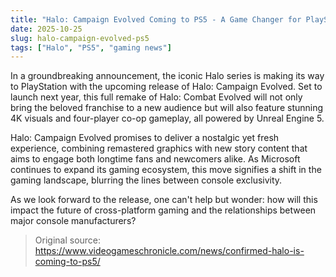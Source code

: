```yaml
---
title: "Halo: Campaign Evolved Coming to PS5 - A Game Changer for PlayStation Gamers"
date: 2025-10-25
slug: halo-campaign-evolved-ps5
tags: ["Halo", "PS5", "gaming news"]
---
```


In a groundbreaking announcement, the iconic Halo series is making its way to PlayStation with the upcoming release of Halo: Campaign Evolved. Set to launch next year, this full remake of Halo: Combat Evolved will not only bring the beloved franchise to a new audience but will also feature stunning 4K visuals and four-player co-op gameplay, all powered by Unreal Engine 5.

Halo: Campaign Evolved promises to deliver a nostalgic yet fresh experience, combining remastered graphics with new story content that aims to engage both longtime fans and newcomers alike. As Microsoft continues to expand its gaming ecosystem, this move signifies a shift in the gaming landscape, blurring the lines between console exclusivity.

As we look forward to the release, one can't help but wonder: how will this impact the future of cross-platform gaming and the relationships between major console manufacturers?
> Original source: https://www.videogameschronicle.com/news/confirmed-halo-is-coming-to-ps5/